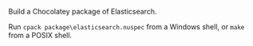 Build a Chocolatey package of Elasticsearch.

Run `cpack package\elasticsearch.nuspec` from a Windows shell, or `make` from a POSIX shell.
